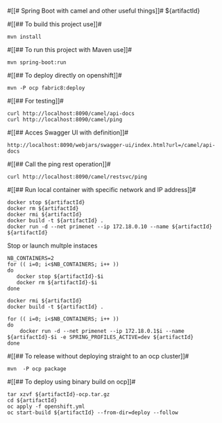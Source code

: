 #[[# Spring Boot with camel and other useful things]]# ${artifactId} 

#[[## To build this project use]]#

```
mvn install
```

#[[## To run this project with Maven use]]#

```
mvn spring-boot:run
```

#[[## To deploy directly on openshift]]#

```
mvn -P ocp fabric8:deploy
```

#[[## For testing]]#

```
curl http://localhost:8090/camel/api-docs
curl http://localhost:8090/camel/ping
```


#[[## Acces Swagger UI with definition]]#

```
http://localhost:8090/webjars/swagger-ui/index.html?url=/camel/api-docs
```

#[[## Call the ping rest operation]]#
```
curl http://localhost:8090/camel/restsvc/ping
```

#[[## Run local container with specific network and IP address]]#


```
docker stop ${artifactId}
docker rm ${artifactId}
docker rmi ${artifactId}
docker build -t ${artifactId} .
docker run -d --net primenet --ip 172.18.0.10 --name ${artifactId} ${artifactId}
```

Stop or launch multple instaces

```
NB_CONTAINERS=2
for (( i=0; i<$NB_CONTAINERS; i++ ))
do
   docker stop ${artifactId}-$i
   docker rm ${artifactId}-$i
done

docker rmi ${artifactId}
docker build -t ${artifactId} .

for (( i=0; i<$NB_CONTAINERS; i++ ))
do
    docker run -d --net primenet --ip 172.18.0.1$i --name ${artifactId}-$i -e SPRING_PROFILES_ACTIVE=dev ${artifactId}
done
```

#[[## To release without deploying straight to an ocp cluster]]#

```
mvn  -P ocp package
```

#[[## To deploy using binary build on ocp]]#

```
tar xzvf ${artifactId}-ocp.tar.gz
cd ${artifactId}
oc apply -f openshift.yml
oc start-build ${artifactId} --from-dir=deploy --follow
```